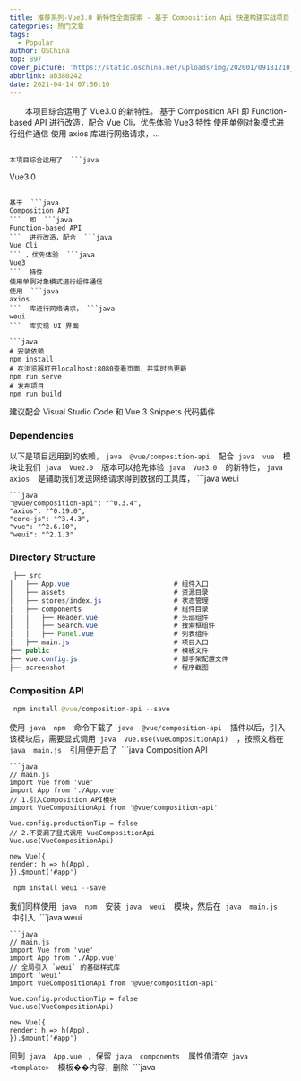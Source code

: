 ```yaml
---
title: 推荐系列-Vue3.0 新特性全面探索 - 基于 Composition Api 快速构建实战项目
categories: 热门文章
tags:
  - Popular
author: OSChina
top: 897
cover_picture: 'https://static.oschina.net/uploads/img/202001/09181210_9HGN.jpg'
abbrlink: ab380242
date: 2021-04-14 07:56:10
---
```


&emsp;&emsp;本项目综合运用了 Vue3.0 的新特性。 基于 Composition API 即 Function-based API 进行改造，配合 Vue Cli，优先体验 Vue3 特性 使用单例对象模式进行组件通信 使用 axios 库进行网络请求，...
<!-- more -->

                                                                                                                                                                                        本项目综合运用了  ```java 
  Vue3.0
  ```  的新特性。 
 
 基于  ```java 
  Composition API
  ```  即  ```java 
  Function-based API
  ```  进行改造，配合  ```java 
  Vue Cli
  ``` ，优先体验  ```java 
  Vue3
  ```  特性 
 使用单例对象模式进行组件通信 
 使用  ```java 
  axios
  ```  库进行网络请求， ```java 
  weui
  ```  库实现 UI 界面 
 
 ```java 
  # 安装依赖
npm install
# 在浏览器打开localhost:8080查看页面，并实时热更新
npm run serve
# 发布项目
npm run build
  ```  
建议配合 Visual Studio Code 和 Vue 3 Snippets 代码插件 
 
### Dependencies 
以下是项目运用到的依赖， ```java 
  @vue/composition-api
  ```  配合  ```java 
  vue
  ```  模块让我们  ```java 
  Vue2.0
  ```  版本可以抢先体验  ```java 
  Vue3.0
  ```  的新特性， ```java 
  axios
  ```  是辅助我们发送网络请求得到数据的工具库， ```java 
  weui
  ``` 是一套与微信原生视觉一致的基础样式库，方便我们快速搭建项目页面。 
 ```java 
  "@vue/composition-api": "^0.3.4",
"axios": "^0.19.0",
"core-js": "^3.4.3",
"vue": "^2.6.10",
"weui": "^2.1.3"
  ```  
 
### Directory Structure 
 ```java 
  ├── src
│   ├── App.vue                          # 组件入口
│   ├── assets                           # 资源目录
│   ├── stores/index.js                  # 状态管理
│   ├── components                       # 组件目录
│   │   ├── Header.vue                   # 头部组件
│   │   ├── Search.vue                   # 搜索框组件
│   │   ├── Panel.vue                    # 列表组件
│   ├── main.js                          # 项目入口
├── public                               # 模板文件
├── vue.config.js                        # 脚手架配置文件
├── screenshot                           # 程序截图
  ```  
 
### Composition API 
 ```java 
  npm install @vue/composition-api --save
  ```  
使用  ```java 
  npm
  ```  命令下载了  ```java 
  @vue/composition-api
  ```  插件以后，引入该模块后，需要显式调用  ```java 
  Vue.use(VueCompositionApi)
  ```  ，按照文档在  ```java 
  main.js
  ```  引用便开启了  ```java 
  Composition API
  ```  的能力。 
 ```java 
  // main.js
import Vue from 'vue'
import App from './App.vue'
// 1.引入Composition API模块
import VueCompositionApi from '@vue/composition-api'

Vue.config.productionTip = false
// 2.不要漏了显式调用 VueCompositionApi
Vue.use(VueCompositionApi)

new Vue({
  render: h => h(App),
}).$mount('#app')
  ```  
 ```java 
  npm install weui --save
  ```  
我们同样使用  ```java 
  npm
  ```  安装  ```java 
  weui
  ```  模块，然后在  ```java 
  main.js
  ```  中引入  ```java 
  weui
  ``` 的基础样式库，方便我们可以在全局使用微信基础样式构建项目页面。 
 ```java 
  // main.js
import Vue from 'vue'
import App from './App.vue'
// 全局引入 `weui` 的基础样式库
import 'weui'
import VueCompositionApi from '@vue/composition-api'

Vue.config.productionTip = false
Vue.use(VueCompositionApi)

new Vue({
  render: h => h(App),
}).$mount('#app')
  ```  
回到  ```java 
  App.vue
  ``` ，保留  ```java 
  components
  ```  属性值清空  ```java 
  <template>
  ```  模板��内容，删除  ```java 
  <style>
  ```  模板，等待重新引入新的组件。 
 ```java 
  <template>
  <div id="app">
    Hello World
  </div>
</template>
<script>
export default {
  name: "app",
  components: {}
};
</script>
  ```  
在  ```java 
  src/components
  ```  目录下新建第一个组件，取名为  ```java 
  Header.vue
  ```  写入以下代码： 
 ```java 
  <template>
  <header :style="{
    backgroundColor: color?color:defaultColor
  }">{{title}}</header>
</template>
<script>
import { reactive } from "@vue/composition-api";
export default {
  // 父组件传递进来更改该头部组件的属性值
  props: {
    // 标题
    title: String,
    // 颜色
    color: String
  },
  setup() {
    const state = reactive({
      defaultColor: "red"
    });
    return {
      ...state
    };
  }
};
</script>
<style scoped>
header {
  height: 50px;
  width: 100%;
  line-height: 50px;
  text-align: center;
  color: white;
}
</style>
  ```  
 
 
### setup 
这里运用了一个全新的属性  ```java 
  setup
  ```  ，这是一个组件的入口，让我们可以运用  ```java 
  Vue3.0
  ```  暴露的新接口，它运行在组件被实例化时候， ```java 
  props
  ```  属性被定义之后，实际上等价于  ```java 
  Vue2.0
  ```  版本的  ```java 
  beforeCreate
  ```  和  ```java 
  Created
  ```  这两个生命周期， ```java 
  setup
  ```  返回的是一个对象，里面的所有被返回的属性值，都会被合并到  ```java 
  Vue2.0
  ```  的  ```java 
  render
  ```  渲染函数里面，在单文件组件中，它将配合  ```java 
  <template>
  ```  模板的内容，完成  ```java 
  Model
  ```  到  ```java 
  View
  ```  之间的绑定，在未来版本中应该还会支持返回  ```java 
  JSX
  ```  代码片段。 
 ```java 
  <template>
  <!-- View -->
  <div>{{name}}</div>
</template>
<script>
import { reactive } from '@vue/composition-api'
export default {
  setup() {
    const state = reactive({ name: 'Eno Yao' });
    // return 暴露到 template 中
    return {
      // Model
      ...state
    }
  }
}
</script>
  ```  
 
### reactive 
在  ```java 
  setup
  ```  函数里面， 我们适应了 Vue3.0 的第一个新接口  ```java 
  reactive
  ```  它主要是处理你的对象让它经过  ```java 
  Proxy
  ```  的加工变为一个响应式的对象，类似于  ```java 
  Vue2.0
  ```  版本的  ```java 
  data
  ```  属性，需要注意的是加工后的对象跟原对象是不相等的，并且加工后的对象属于深度克隆的对象。 
 ```java 
  const state = reactive({ name: 'Eno Yao' })
  ```  
 
### props 
在  ```java 
  Vue2.0
  ```  中我们可以使用  ```java 
  props
  ```  属性值完成父子通信，在这里我们需要定义  ```java 
  props
  ```  属性去定义接受值的类型，然后我们可以利用  ```java 
  setup
  ```  的第一个参数获取  ```java 
  props
  ```  使用。 
 ```java 
  export default {
  props: {
    // 标题
    title: String,
    // 颜色
    color: String
  },
  setup(props) {
    // 这里可以使用父组件传过来的 props 属性值
  }
};
  ```  
我们在  ```java 
  App.vue
  ```  里面就可以使用该头部组件，有了上面的  ```java 
  props
  ```  我们可以根据传进来的值，让这个头部组件呈现不同的状态。 
 ```java 
  <template>
  <div id="app">
    <!-- 复用组件，并传入 props 值，让组件呈现对应的状态 -->
    <Header title="Eno" color="red" />
    <Header title="Yao" color="blue" />
    <Header title="Wscats" color="yellow" />
  </div>
</template>
<script>
import Header from "./components/Header.vue";
export default {
  name: "app",
  components: {
    Header,
  }
};
</script>
  ```  
 
 
### context 
 ```java 
  setup
  ```  函数的第二个参数是一个上下文对象，这个上下文对象中包含了一些有用的属性，这些属性在  ```java 
  Vue2.0
  ```  中需要通过  ```java 
  this
  ```  才能访问到，在  ```java 
  vue3.0
  ```  中，访问他们变成以下形式： 
 ```java 
  setup(props, ctx) {
  console.log(ctx) // 在 setup() 函数中无法访问到 this
  console.log(this) // undefined
}
  ```  
具体能访问到以下有用的属性： 
 
 root 
 parent 
 refs 
 attrs 
 listeners 
 isServer 
 ssrContext 
 emit 
 
 
完成上面的  ```java 
  Header.vue
  ```  我们就编写  ```java 
  Search.vue
  ```  搜索框组件，继续再  ```java 
  src/components
  ```  文件夹下面新建  ```java 
  Search.vue
  ```  文件，点击查看源代码。 
 ```java 
  <template>
  <div :class="['weui-search-bar', {'weui-search-bar_focusing' : isFocus}]" id="searchBar">
    <form class="weui-search-bar__form">
      <div class="weui-search-bar__box">
        <i class="weui-icon-search"></i>
        <input
          v-model="searchValue"
          ref="inputElement"
          type="search"
          class="weui-search-bar__input"
          id="searchInput"
          placeholder="搜索"
          required
        />
        <a href="javascript:" class="weui-icon-clear" id="searchClear"></a>
      </div>
      <label @click="toggle" class="weui-search-bar__label" id="searchText">
        <i class="weui-icon-search"></i>
        <span>搜索</span>
      </label>
    </form>
    <a @click="toggle" href="javascript:" class="weui-search-bar__cancel-btn" id="searchCancel">取消</a>
  </div>
</template>
<script>
import { reactive, toRefs, watch } from "@vue/composition-api";
import store from "../stores";
export default {
  // setup相当于2.x版本的beforeCreate生命周期
  setup() {
    // reactive() 函数接收一个普通对象，返回一个响应式的数据对象
    const state = reactive({
      searchValue: "",
      // 搜索框两个状态，聚焦和非聚焦
      isFocus: false,
      inputElement: null
    });
    // 切换搜索框状态的方法
    const toggle = () => {
      // 让点击搜索后出现的输入框自动聚焦
      state.inputElement.focus();
      state.isFocus = !state.isFocus;
    };
    // 监听搜索框的值
    watch(
      () => {
        return state.searchValue;
      },
      () => {
        // 存储输入框到���态 store 中心，用于组件通信
        store.setSearchValue(state.searchValue);
        // window.console.log(state.searchValue);
      }
    );
    return {
      // 将 state 上的每个属性，都转化为 ref 形式的响应式数据
      ...toRefs(state),
      toggle
    };
  }
};
</script>
  ```  
 
### toRefs 
可以看到我们上面用了很多的新属性，我们先介绍  ```java 
  toRefs
  ```  ，函数可以将  ```java 
  reactive()
  ```  创建出来的响应式对象，转换为普通的对象，只不过，这个对象上的每个属性节点，都是  ```java 
  ref()
  ```  类型的响应式数据，配合  ```java 
  v-model
  ```  指令能完成数据的双向绑定，在开发中非常高效。 
 ```java 
  import { reactive, toRefs } from "@vue/composition-api";
export default {
  setup() {
    const state = reactive({ name: 'Eno Yao' })
  }
  return {
    // 直接返回 state 那么数据会是非响应式的， MV 单向绑定
    // ...state,
    // toRefs 包装后返回 state 那么数据会是响应式的， MVVM 双向绑定
    ...toRefs(state),
  };
}
  ```  
 
 
### template refs 
这里的输入框拥有两个状态，一个是有输入框的状态和无输入框的状态，所以我们需要一个布尔值  ```java 
  isFocus
  ```  来控制状态，封装了一个  ```java 
  toggle
  ```  方法，让  ```java 
  isFocus
  ```  值切换真和假两个状态。 
 ```java 
  const toggle = () => {
  // isFocus 值取反
  state.isFocus = !state.isFocus;
};
  ```  
然后配合  ```java 
  v-bind:class
  ```  指令，让  ```java 
  weui-search-bar_focusing
  ```  类名根据  ```java 
  isFocus
  ```  值决定是否出现，从而更改搜索框的状态。 
 ```java 
  <div :class="['weui-search-bar', {'weui-search-bar_focusing' : isFocus}]" id="searchBar">
  ```  
这里的搜索输入框放入了  ```java 
  v-model
  ```  指令，用于接收用户的输入信息，方便后面配合列表组件执行检索逻辑，还放入了  ```java 
  ref
  ```  属性，用于获取该  ```java 
  <input/>
  ```  标签的元素节点，配合 ```java 
  state.inputElement.focus()
  ```  原生方法，在切换搜索框状态的时候光标自动聚焦到输入框，增强用户体验。 
 ```java 
  <input
  v-model="searchValue"
  ref="inputElement"
/>
  ```  
 
 
### watch 
 ```java 
  watch()
  ```  函数用来监视某些数据项的变化，从而触发某些特定的操作，使用之前还是需要按需导入，监听  ```java 
  searchValue
  ```  的变化，然后触发回调函数里面的逻辑，也就是监听用户输入的检索值，然后触发回调函数的逻辑把  ```java 
  searchValue
  ```  值存进我们创建  ```java 
  store
  ```  对象里面，方面后面和  ```java 
  Panel.vue
  ```  列表组件进行数据通信： 
 ```java 
  import { reactive, watch } from "@vue/composition-api";
import store from "../stores";
export default {
  setup() {
    const state = reactive({
      searchValue: "",
    });
    // 监听搜索框的值
    watch(
      () => {
        return state.searchValue;
      },
      () => {
        // 存储输入框到状态 store 中心，用于组件通信
        store.setSearchValue(state.searchValue);
      }
    );
    return {
      ...toRefs(state)
    };
  }
};
  ```  
 
### state management 
在这里我们维护一份数据来��现共享状态管理，也就是说我们新建一个  ```java 
  store.js
  ```  暴露出一个  ```java 
  store
  ```  对象共享  ```java 
  Panel
  ```  和  ```java 
  Search
  ```  组件的  ```java 
  searchValue
  ```  值，当  ```java 
  Search.vue
  ```  组件从输入框接受到  ```java 
  searchValue
  ```  检索值，就放到  ```java 
  store.js
  ```  的  ```java 
  store
  ```  对象中，然后把该对象注入到  ```java 
  Search
  ```  组件中，那么两个组件都可以共享  ```java 
  store
  ```  对象中的值，为了方便调试我们还分别封装了  ```java 
  setSearchValue
  ```  和  ```java 
  getSearchValue
  ```  来去操作该  ```java 
  store
  ```  对象，这样我们就可以跟踪状态的改变。 
 ```java 
  // store.js
export default {
    state: {
        searchValue: ""
    },
    // 设置搜索框的值
    setSearchValue(value) {
        this.state.searchValue = value
    },
    // 获取搜索框的值
    getSearchValue() {
        return this.state.searchValue
    }
}
  ```  
 
完成上面的  ```java 
  Search.vue
  ```  我们紧接着编写  ```java 
  Panel.vue
  ```  搜索框组件，继续再  ```java 
  src/components
  ```  文件夹下面新建  ```java 
  Panel.vue
  ```  文件。 
 ```java 
  <template>
  <div class="weui-panel weui-panel_access">
    <div v-for="(n,index) in newComputed" :key="index" class="weui-panel__bd">
      <a href="javascript:void(0);" class="weui-media-box weui-media-box_appmsg">
        <div class="weui-media-box__hd">
          <img class="weui-media-box__thumb" :src="n.author.avatar_url" alt />
        </div>
        <div class="weui-media-box__bd">
          <h4 class="weui-media-box__title" v-text="n.title"></h4>
          <p class="weui-media-box__desc" v-text="n.author.loginname"></p>
        </div>
      </a>
    </div>
    <div @click="loadMore" class="weui-panel__ft">
      <a href="javascript:void(0);" class="weui-cell weui-cell_access weui-cell_link">
        <div class="weui-cell__bd">查看更多</div>
        <span class="weui-cell__ft"></span>
      </a>
    </div>
  </div>
</template>
<script>
import { reactive, toRefs, onMounted, computed } from "@vue/composition-api";
import axios from "axios";
import store from "../stores";
export default {
  setup() {
    const state = reactive({
      // 页数
      page: 1,
      // 列表数据
      news: [],
      // 通过搜索框的值去筛选劣列表数据
      newComputed: computed(() => {
        // 判断是否输入框是否输入了筛选条件，如果没有返回原始的 news 数组
        if (store.state.searchValue) {
          return state.news.filter(item => {
            if (item.title.indexOf(store.state.searchValue) >= 0) {
              return item;
            }
          });
        } else {
          return state.news;
        }
      }),
      searchValue: store.state
    });
    // 发送 ajax 请求获取列表数据
    const loadMore = async () => {
      // 获取列表数据
      let data = await axios.get("https://cnodejs.org/api/v1/topics", {
        params: {
          // 每一页的主题数量
          limit: 10,
          // 页数
          page: state.page
        }
      });
      // 叠加页数
      state.page += 1;
      state.news = [...state.news, ...data.data.data];
    };
    onMounted(() => {
      // 首屏加载的时候触发请求
      loadMore();
    });
    return {
      // 让数据保持响应式
      ...toRefs(state),
      // 查看更多事件
      loadMore
    };
  }
};
</script>
  ```  
 
### lifecycle hooks 
 ```java 
  Vue3.0
  ```  的生命周期钩子和之前不一样，新版本都是以  ```java 
  onXxx()
  ```  函数注册使用，同样需要局部引入生命周期的对应模块： 
 ```java 
  import { onMounted, onUpdated, onUnmounted } from "@vue/composition-api";
export default {
  setup() {
    const loadMore = () => {};
    onMounted(() => {
      loadMore();
    });
    onUpdated(() => {
      console.log('updated!')
    })
    onUnmounted(() => {
      console.log('unmounted!')
    })
    return {
      loadMore
    };
  }
};
  ```  
以下是新旧版本生命周期的对比： 
 
 <s> ```java 
  beforeCreate
  ``` </s> -> use  ```java 
  setup()
  ```  
 <s> ```java 
  created
  ``` </s> -> use  ```java 
  setup()
  ```  
  ```java 
  beforeMount
  ```  ->  ```java 
  onBeforeMount
  ```  
  ```java 
  mounted
  ```  ->  ```java 
  onMounted
  ```  
  ```java 
  beforeUpdate
  ```  ->  ```java 
  onBeforeUpdate
  ```  
  ```java 
  updated
  ```  ->  ```java 
  onUpdated
  ```  
  ```java 
  beforeDestroy
  ```  ->  ```java 
  onBeforeUnmount
  ```  
  ```java 
  destroyed
  ```  ->  ```java 
  onUnmounted
  ```  
  ```java 
  errorCaptured
  ```  ->  ```java 
  onErrorCaptured
  ```  
 
同时新版本还提供了两个全新的生命周期帮助我们去调试代码： 
 
 onRenderTracked 
 onRenderTriggered 
 
在  ```java 
  Panel
  ```  列表组件中，我们注册  ```java 
  onMounted
  ```  生命周期，并在里面触发请求方法  ```java 
  loadMore
  ```  以便从后端获取数据到数据层，这里我们使用的是  ```java 
  axios
  ```  网络请求库，所以我们需要安装该模块： 
 ```java 
  npm install axios --save
  ```  
封装了一个请求列表数据方法，接口指向的是  ```java 
  Cnode
  ```  官网提供的  ```java 
  API
  ```  ，由于  ```java 
  axios
  ```  返回的是  ```java 
  Promise
  ```  ，所以配合  ```java 
  async
  ```  和  ```java 
  await
  ```  可以完美的编写异步逻辑，然后结合 ```java 
  onMounted
  ```  生命周期触发，并将方法绑定到视图层的查看更多按钮上，就可以完成列表首次的加载和点击查看更多的懒加载功能。 
 ```java 
  // 发送 ajax 请求获取列表数据
const loadMore = async () => {
  // 获取列表数据
  let data = await axios.get("https://cnodejs.org/api/v1/topics", {
    params: {
      // 每一页的主题数量
      limit: 10,
      // 页数
      page: state.page
    }
  });
  // 叠加页数
  state.page += 1;
  // 合并列表数据
  state.news = [...state.news, ...data.data.data];
};
onMounted(() => {
  // 首屏加载的时候触发请求
  loadMore();
});
  ```  
 
 
### computed 
接下来我们就使用另外一个属性  ```java 
  computed
  ```  计算属性，跟  ```java 
  Vue2.0
  ```  的使用方式很相近，同样需要按需导入该模块： 
 ```java 
  import { computed } from '@vue/composition-api';
  ```  
计算属性分两种，只读计算属性和可读可写计算属性： 
 ```java 
  // 只读计算属性
let newsComputed = computed(() => news.value + 1)
// 可读可写
let newsComputed = computed({
  // 取值函数
  get: () => news.value + 2,
  // 赋值函数
  set: val => {
    news.value = news.value - 3
  }
})
  ```  
 
这里我们使用可读可写计算属性去处理列表数据，还记得我们上一个组件  ```java 
  Search.vue
  ```  吗，我们可以结合用户在搜索框输入的检索值，配合  ```java 
  computed
  ```  计算属性来筛选对我们用户有用列表数据，所以我们首先从  ```java 
  store
  ```  的共享实例里面拿到  ```java 
  Search.vue
  ```  搜索框共享的  ```java 
  searchValue
  ```  ，然后利用原生字符串方法  ```java 
  indexOf
  ```  和 数组方法  ```java 
  filter
  ```  来过滤列表的数据，然后重新返回新的列表数据  ```java 
  newsComputed
  ``` ，并在视图层上配合  ```java 
  v-for
  ```  指令去渲染新的列表数据，这样做既可以在没搜索框检索值的时候返回原列表数据  ```java 
  news
  ```  ，而在有搜索框检索值的时候返回新列表数据  ```java 
  newsComputed
  ``` 。 
 ```java 
  import store from "../stores";
export default {
  setup() {
    const state = reactive({
      // 原列表数据
      news: [],
      // 通过搜索框的值去筛选后的新列表数据
      newsComputed: computed(() => {
        // 判断是否输入框是否输入了筛选条件，如果没有返回原始的 news 数组
        if (store.state.searchValue) {
          return state.news.filter(item => {
            if (item.title.indexOf(store.state.searchValue) >= 0) {
              return item;
            }
          });
        } else {
          return state.news;
        }
      }),
      searchValue: store.state
    });
  }
}
  ```  
 
### 项目源码 
 
 https://github.com/Wscats/vue-cli 
 
 
#### 结语 
在使用开源框架时不要忘了，我们之所以能免费试用他，靠的维护者投入的大量精力。希望我们多去发现它带来的优点和作者想通过它传递的编程思想。最后期待 Vue3.0 正式版本的早日到来。
                                        